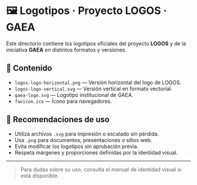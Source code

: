 # 🖼️ Logotipos · Proyecto LOGOS · GAEA

Este directorio contiene los logotipos oficiales del proyecto **LOGOS** y de la iniciativa **GAEA** en distintos formatos y versiones.

## 📂 Contenido

- `logos-logo-horizontal.png` — Versión horizontal del logo de LOGOS.
- `logos-logo-vertical.svg` — Versión vertical en formato vectorial.
- `gaea-logo.svg` — Logotipo institucional de GAEA.
- `favicon.ico` — Ícono para navegadores.

## 📌 Recomendaciones de uso

- Utiliza archivos `.svg` para impresión o escalado sin pérdida.
- Usa `.png` para documentos, presentaciones o sitios web.
- Evita modificar los logotipos sin aprobación previa.
- Respeta márgenes y proporciones definidas por la identidad visual.

---

> Para dudas sobre su uso, consulta el manual de identidad visual si está disponible.
